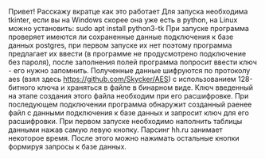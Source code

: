 Привет! Расскажу вкратце как это работает
Для запуска необходима tkinter, если вы на Windows скорее она уже есть в python, на Linux можно
установить: sudo apt install python3-tk
При запуске программа проверяет имеются ли сохраненные данные подключения к базе данных postgres,
при первом запуске их нет поэтому программа предлагает их ввести (в программе не продусмотрено 
подключение без пароля), после заполнения полей программа попросит ввести ключ - его нужно запомнить.
Полученные данные шифруются по протоколу aes (взял здесь https://github.com/Skycker/AES) с использованием
128-битного ключа и храняться в файле в бинарном виде. Ключ введенный на этапе создания этого файла 
необходим при его расшифровке. При последующем подключении программа обнаружит созданный раенее файл 
с данными подключения к базе данных и запросит ключ для его расшифровки.
При первом запуске необходимо наполнить таблицы данными нажав самую левую кнопку. Парсинг hh.ru занимает 
некоторое время. После этого можно нажимать остальные кнопки формируя запросы к базе данных.
